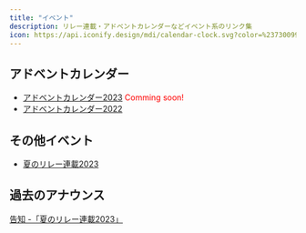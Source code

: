 ```yaml
---
title: "イベント"
description: リレー連載・アドベントカレンダーなどイベント系のリンク集
icon: https://api.iconify.design/mdi/calendar-clock.svg?color=%23730099&height=28
---
```


## アドベントカレンダー
- [アドベントカレンダー2023](/events/advent-calendar/2023/) <span style="color: red;">Comming soon!</span>
- [アドベントカレンダー2022](/events/advent-calendar/2022/)

## その他イベント
- [夏のリレー連載2023](/events/season/2023-summer/)

## 過去のアナウンス
[告知 -「夏のリレー連載2023」](/blogs/2023/07/19/announce-summer-relay/)
